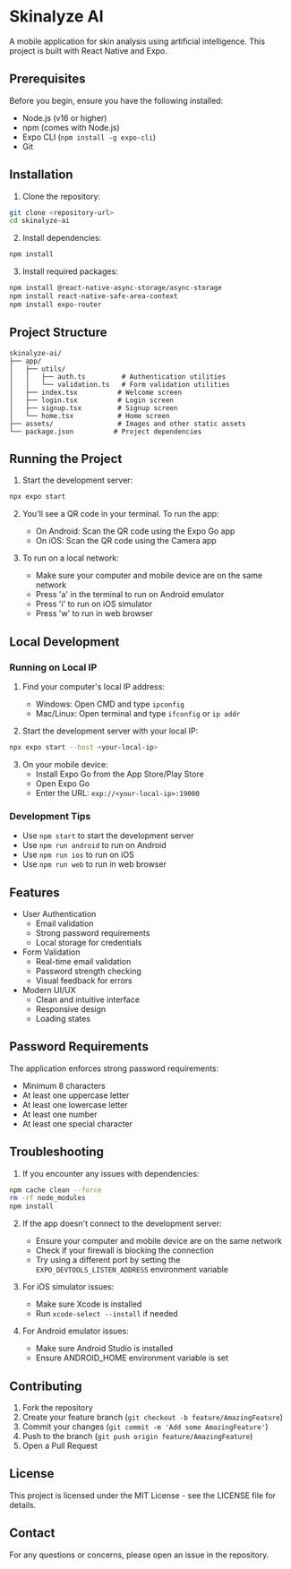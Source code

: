 # Skinalyze AI

A mobile application for skin analysis using artificial intelligence. This project is built with React Native and Expo.

## Prerequisites

Before you begin, ensure you have the following installed:
- Node.js (v16 or higher)
- npm (comes with Node.js)
- Expo CLI (`npm install -g expo-cli`)
- Git

## Installation

1. Clone the repository:
```bash
git clone <repository-url>
cd skinalyze-ai
```

2. Install dependencies:
```bash
npm install
```

3. Install required packages:
```bash
npm install @react-native-async-storage/async-storage
npm install react-native-safe-area-context
npm install expo-router
```

## Project Structure

```
skinalyze-ai/
├── app/
│   ├── utils/
│   │   ├── auth.ts         # Authentication utilities
│   │   └── validation.ts   # Form validation utilities
│   ├── index.tsx          # Welcome screen
│   ├── login.tsx          # Login screen
│   ├── signup.tsx         # Signup screen
│   └── home.tsx           # Home screen
├── assets/                # Images and other static assets
└── package.json          # Project dependencies
```

## Running the Project

1. Start the development server:
```bash
npx expo start
```

2. You'll see a QR code in your terminal. To run the app:
   - On Android: Scan the QR code using the Expo Go app
   - On iOS: Scan the QR code using the Camera app

3. To run on a local network:
   - Make sure your computer and mobile device are on the same network
   - Press 'a' in the terminal to run on Android emulator
   - Press 'i' to run on iOS simulator
   - Press 'w' to run in web browser

## Local Development

### Running on Local IP

1. Find your computer's local IP address:
   - Windows: Open CMD and type `ipconfig`
   - Mac/Linux: Open terminal and type `ifconfig` or `ip addr`

2. Start the development server with your local IP:
```bash
npx expo start --host <your-local-ip>
```

3. On your mobile device:
   - Install Expo Go from the App Store/Play Store
   - Open Expo Go
   - Enter the URL: `exp://<your-local-ip>:19000`

### Development Tips

- Use `npm start` to start the development server
- Use `npm run android` to run on Android
- Use `npm run ios` to run on iOS
- Use `npm run web` to run in web browser

## Features

- User Authentication
  - Email validation
  - Strong password requirements
  - Local storage for credentials
- Form Validation
  - Real-time email validation
  - Password strength checking
  - Visual feedback for errors
- Modern UI/UX
  - Clean and intuitive interface
  - Responsive design
  - Loading states

## Password Requirements

The application enforces strong password requirements:
- Minimum 8 characters
- At least one uppercase letter
- At least one lowercase letter
- At least one number
- At least one special character

## Troubleshooting

1. If you encounter any issues with dependencies:
```bash
npm cache clean --force
rm -rf node_modules
npm install
```

2. If the app doesn't connect to the development server:
   - Ensure your computer and mobile device are on the same network
   - Check if your firewall is blocking the connection
   - Try using a different port by setting the `EXPO_DEVTOOLS_LISTEN_ADDRESS` environment variable

3. For iOS simulator issues:
   - Make sure Xcode is installed
   - Run `xcode-select --install` if needed

4. For Android emulator issues:
   - Make sure Android Studio is installed
   - Ensure ANDROID_HOME environment variable is set

## Contributing

1. Fork the repository
2. Create your feature branch (`git checkout -b feature/AmazingFeature`)
3. Commit your changes (`git commit -m 'Add some AmazingFeature'`)
4. Push to the branch (`git push origin feature/AmazingFeature`)
5. Open a Pull Request

## License

This project is licensed under the MIT License - see the LICENSE file for details.

## Contact

For any questions or concerns, please open an issue in the repository. 